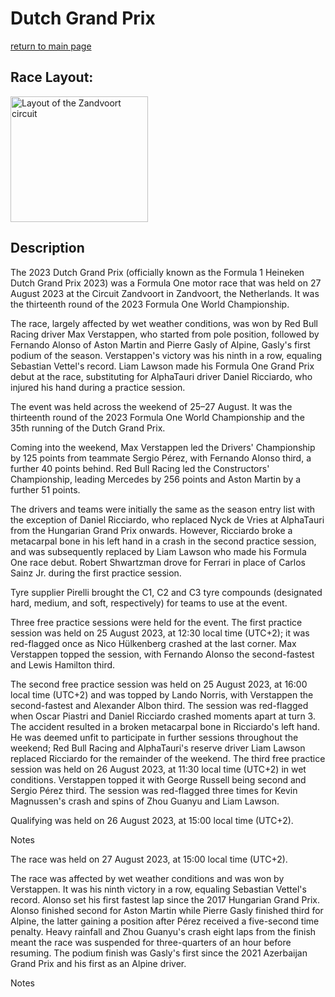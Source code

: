 # Dutch Grand Prix

[return to main page](./index.md)

## Race Layout: 

 <img alt="Layout of the Zandvoort circuit" class="mw-file-element" data-file-height="17338" data-file-width="18989" decoding="async" height="201" src="//upload.wikimedia.org/wikipedia/commons/thumb/7/78/Zandvoort_Circuit.png/220px-Zandvoort_Circuit.png" srcset="//upload.wikimedia.org/wikipedia/commons/thumb/7/78/Zandvoort_Circuit.png/330px-Zandvoort_Circuit.png 1.5x, //upload.wikimedia.org/wikipedia/commons/thumb/7/78/Zandvoort_Circuit.png/440px-Zandvoort_Circuit.png 2x" width="220"/>

## Description

 

The 2023 Dutch Grand Prix (officially known as the Formula 1 Heineken Dutch Grand Prix 2023) was a Formula One motor race that was held on 27 August 2023 at the Circuit Zandvoort in Zandvoort, the Netherlands. It was the thirteenth round of the 2023 Formula One World Championship. 

The race, largely affected by wet weather conditions, was won by Red Bull Racing driver Max Verstappen, who started from pole position, followed by Fernando Alonso of Aston Martin and Pierre Gasly of Alpine, Gasly's first podium of the season. Verstappen's victory was his ninth in a row, equaling Sebastian Vettel's record. Liam Lawson made his Formula One Grand Prix debut at the race, substituting for AlphaTauri driver Daniel Ricciardo, who injured his hand during a practice session. 

The event was held across the weekend of 25–27 August. It was the thirteenth round of the 2023 Formula One World Championship and the 35th running of the Dutch Grand Prix. 

Coming into the weekend, Max Verstappen led the Drivers' Championship by 125 points from teammate Sergio Pérez, with Fernando Alonso third, a further 40 points behind. Red Bull Racing led the Constructors' Championship, leading Mercedes by 256 points and Aston Martin by a further 51 points. 

The drivers and teams were initially the same as the season entry list with the exception of Daniel Ricciardo, who replaced Nyck de Vries at AlphaTauri from the Hungarian Grand Prix onwards. However, Ricciardo broke a metacarpal bone in his left hand in a crash in the second practice session, and was subsequently replaced by Liam Lawson who made his Formula One race debut. Robert Shwartzman drove for Ferrari in place of Carlos Sainz Jr. during the first practice session. 

Tyre supplier Pirelli brought the C1, C2 and C3 tyre compounds (designated hard, medium, and soft, respectively) for teams to use at the event. 

Three free practice sessions were held for the event. The first practice session was held on 25 August 2023, at 12:30 local time (UTC+2); it was red-flagged once as Nico Hülkenberg crashed at the last corner. Max Verstappen topped the session, with Fernando Alonso the second-fastest and Lewis Hamilton third. 

The second free practice session was held on 25 August 2023, at 16:00 local time (UTC+2) and was topped by Lando Norris, with Verstappen the second-fastest and Alexander Albon third. The session was red-flagged when Oscar Piastri and Daniel Ricciardo crashed moments apart at turn 3. The accident resulted in a broken metacarpal bone in Ricciardo's left hand. He was deemed unfit to participate in further sessions throughout the weekend; Red Bull Racing and AlphaTauri's reserve driver Liam Lawson replaced Ricciardo for the remainder of the weekend. The third free practice session was held on 26 August 2023, at 11:30 local time (UTC+2) in wet conditions. Verstappen topped it with George Russell being second and Sergio Pérez third. The session was red-flagged three times for Kevin Magnussen's crash and spins of Zhou Guanyu and Liam Lawson. 

Qualifying was held on 26 August 2023, at 15:00 local time (UTC+2). 

Notes 

The race was held on 27 August 2023, at 15:00 local time (UTC+2). 

The race was affected by wet weather conditions and was won by Verstappen. It was his ninth victory in a row, equaling Sebastian Vettel's record. Alonso set his first fastest lap since the 2017 Hungarian Grand Prix. Alonso finished second for Aston Martin while Pierre Gasly finished third for Alpine, the latter gaining a position after Pérez received a five-second time penalty. Heavy rainfall and Zhou Guanyu's crash eight laps from the finish meant the race was suspended for three-quarters of an hour before resuming. The podium finish was Gasly's first since the 2021 Azerbaijan Grand Prix and his first as an Alpine driver. 

Notes 

 

